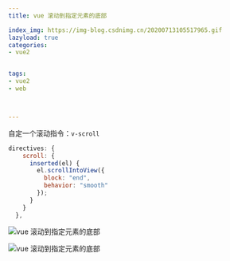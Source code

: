 ```yaml
---
title: vue 滚动到指定元素的底部

index_img: https://img-blog.csdnimg.cn/20200713105517965.gif
lazyload: true
categories:
- vue2


tags:
- vue2
- web



---
```






自定一个滚动指令：`v-scroll`

```javascript
directives: {
    scroll: {
      inserted(el) {
        el.scrollIntoView({
          block: "end",
          behavior: "smooth"
        });
      }
    }
  },
```
![vue 滚动到指定元素的底部](https://img-blog.csdnimg.cn/20200713105328206.png)

![vue 滚动到指定元素的底部](https://img-blog.csdnimg.cn/20200713105517965.gif)
